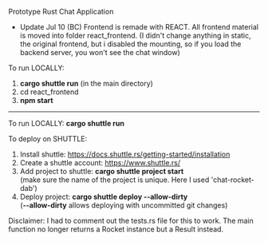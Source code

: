 Prototype Rust Chat Application

- Update Jul 10 (BC)
  Frontend is remade with REACT. All frontend material is moved into folder react_frontend. (I didn't change anything in static, the original frontend, but i disabled the mounting, so if you load the backend server, you won't see the chat window)

To run LOCALLY:

1. **cargo shuttle run** (in the main directory)
2. cd react_frontend
3. **npm start**

---

To run LOCALLY: **cargo shuttle run**

To deploy on SHUTTLE:

1. Install shuttle: https://docs.shuttle.rs/getting-started/installation
2. Create a shuttle account: https://www.shuttle.rs/
3. Add project to shuttle: **cargo shuttle project start**  
   (make sure the name of the project is unique. Here I used 'chat-rocket-dab')
4. Deploy project: **cargo shuttle deploy --allow-dirty**  
   (**--allow-dirty** allows deploying with uncommitted git changes)

Disclaimer: I had to comment out the tests.rs file for this to work. The main function no longer returns a Rocket instance but a Result instead.
